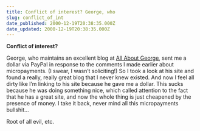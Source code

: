```yaml
---
title: Conflict of interest? George, who
slug: conflict_of_int
date_published: 2000-12-19T20:38:35.000Z
date_updated: 2000-12-19T20:38:35.000Z
---
```


**Conflict of interest?**

George, who maintains an excellent blog at [All About George](http://www.allaboutgeorge.com/blog.html), sent me a dollar via PayPal in response to the comments I made earlier about micropayments. (I swear, I wasn’t soliciting!) So I took a look at his site and found a really, really great blog that I never knew existed. And now I feel all dirty like I’m linking to his site because he gave me a dollar. This sucks because he was doing something nice, which called attention to the fact that he has a great site, and now the whole thing is just cheapened by the presence of money. I take it back, never mind all this micropayments bullshit…

Root of all evil, etc.
